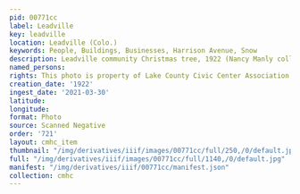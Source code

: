 ```yaml
---
pid: 00771cc
label: Leadville
key: leadville
location: Leadville (Colo.)
keywords: People, Buildings, Businesses, Harrison Avenue, Snow
description: Leadville community Christmas tree, 1922 (Nancy Manly collection)
named_persons: 
rights: This photo is property of Lake County Civic Center Association.
creation_date: '1922'
ingest_date: '2021-03-30'
latitude: 
longitude: 
format: Photo
source: Scanned Negative
order: '721'
layout: cmhc_item
thumbnail: "/img/derivatives/iiif/images/00771cc/full/250,/0/default.jpg"
full: "/img/derivatives/iiif/images/00771cc/full/1140,/0/default.jpg"
manifest: "/img/derivatives/iiif/00771cc/manifest.json"
collection: cmhc
---
```

